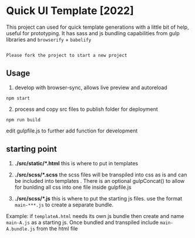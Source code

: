 # Quick UI Template [2022]
This project can used for quick template generations with a little bit of help, useful for prototyping.
It has sass and js bundling capabilities from gulp libraries and `browserify` + `babelify`

```

Please fork the project to start a new project

```

## Usage
1. develop with browser-sync, allows live preview and autoreload 
```
npm start
```

2. process and copy src files to publish folder for deployment
```
npm run build
```

edit gulpfile.js to further add function for development

## starting point

1. **./src/static/\*.html** this is where to put in templates

2. **./src/scss/\*.scss** the scss files will be transpiled into css as is and can be included into templates <link>. There is an optional gulpConcat() to allow for bunlding all css into one file inside gulpfile.js

3. **./src/scss/\*.js** this is where to put the starting js files. use the format `main-***.js` to create a separate bundle. 

Example: if `templateA.html` needs its own js bundle then create and name `main-A.js` as a starting js. Once bundled and transpiled include `main-A.bundle.js` from the html file <script>. This way different template can have different bundles but allow development of shared libraries.
